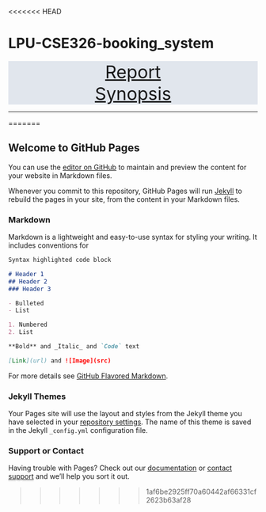 <<<<<<< HEAD
# LPU-CSE326-booking_system

<div style="text-align: center; font-size: 256%; background-color: #e1e6ed">
    <span><a href="./Assets/Report.docx">Report</a></span><br/>
    <span><a href="./Assets/">Synopsis</a></span>
</div>

___

=======
## Welcome to GitHub Pages

You can use the [editor on GitHub](https://github.com/tasnimzotder/LPU-CSE326-booking_system/edit/master/README.md) to maintain and preview the content for your website in Markdown files.

Whenever you commit to this repository, GitHub Pages will run [Jekyll](https://jekyllrb.com/) to rebuild the pages in your site, from the content in your Markdown files.

### Markdown

Markdown is a lightweight and easy-to-use syntax for styling your writing. It includes conventions for

```markdown
Syntax highlighted code block

# Header 1
## Header 2
### Header 3

- Bulleted
- List

1. Numbered
2. List

**Bold** and _Italic_ and `Code` text

[Link](url) and ![Image](src)
```

For more details see [GitHub Flavored Markdown](https://guides.github.com/features/mastering-markdown/).

### Jekyll Themes

Your Pages site will use the layout and styles from the Jekyll theme you have selected in your [repository settings](https://github.com/tasnimzotder/LPU-CSE326-booking_system/settings). The name of this theme is saved in the Jekyll `_config.yml` configuration file.

### Support or Contact

Having trouble with Pages? Check out our [documentation](https://help.github.com/categories/github-pages-basics/) or [contact support](https://github.com/contact) and we’ll help you sort it out.
>>>>>>> 1af6be2925ff70a60442af66331cf2623b63af28
